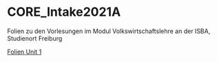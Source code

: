 # CORE_Intake2021A


Folien zu den Vorlesungen im Modul Volkswirtschaftslehre an der ISBA, Studienort Freiburg

[Folien Unit 1](https://isba-university.github.io/CORE_Intake2021A/Unit_01.html#1)

